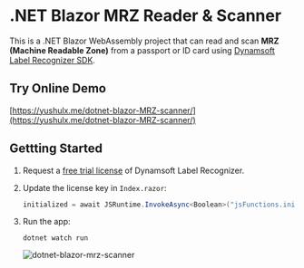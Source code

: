 # .NET Blazor MRZ Reader & Scanner
This is a .NET Blazor WebAssembly project that can read and scan **MRZ (Machine Readable Zone)** from a passport or ID card using [Dynamsoft Label Recognizer SDK](https://www.npmjs.com/package/dynamsoft-label-recognizer).

## Try Online Demo
[https://yushulx.me/dotnet-blazor-MRZ-scanner/](https://yushulx.me/dotnet-blazor-MRZ-scanner/)

## Gettting Started
1. Request a [free trial license](https://www.dynamsoft.com/customer/license/trialLicense?product=dlr&utm_source=github&utm_campaign=dotnet-blazor-mrz-scanner) of Dynamsoft Label Recognizer.
2. Update the license key in `Index.razor`:
    
    ```csharp
    initialized = await JSRuntime.InvokeAsync<Boolean>("jsFunctions.initSDK", "LICENSE-KEY");
    ``````
3. Run the app:

    ```
    dotnet watch run
    ```

    ![dotnet-blazor-mrz-scanner](https://github.com/yushulx/dotnet-blazor-MRZ-scanner/assets/2202306/1869a6db-1d49-4835-bceb-af0f35c747c7)

